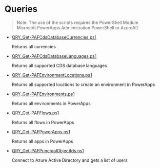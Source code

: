 # Queries

> Note: The use of the scripts requires the PowerShell Module Microsoft.PowerApps.Administration.PowerShell or AzureAD

+ [QRY_Get-PAFCdsDatabaseCurrencies.ps1](./QRY_Get-PAFCdsDatabaseCurrencies.ps1)

  Returns all currencies

+ [QRY_Get-PAFCdsDatabaseLanguages.ps1](./QRY_Get-PAFCdsDatabaseLanguages.ps1)

  Returns all supported CDS database languages

+ [QRY_Get-PAFEnvironmentLocations.ps1](./QRY_Get-PAFEnvironmentLocations.ps1)

  Returns all supported locations to create an environment in PowerApps

+ [QRY_Get-PAFEnvironments.ps1](./QRY_Get-PAFEnvironments.ps1)

  Returns all environments in PowerApps

+ [QRY_Get-PAFFlows.ps1](./QRY_Get-PAFFlows.ps1)

  Returns all flows in PowerApps

+ [QRY_Get-PAFPowerApps.ps1](./QRY_Get-PAFPowerApps.ps1)

  Returns all apps in PowerApps

+ [QRY_Get-PAFPrincipalObjectIds.ps1](./QRY_Get-PAFPrincipalObjectIds.ps1)

  Connect to Azure Active Directory and gets a list of users